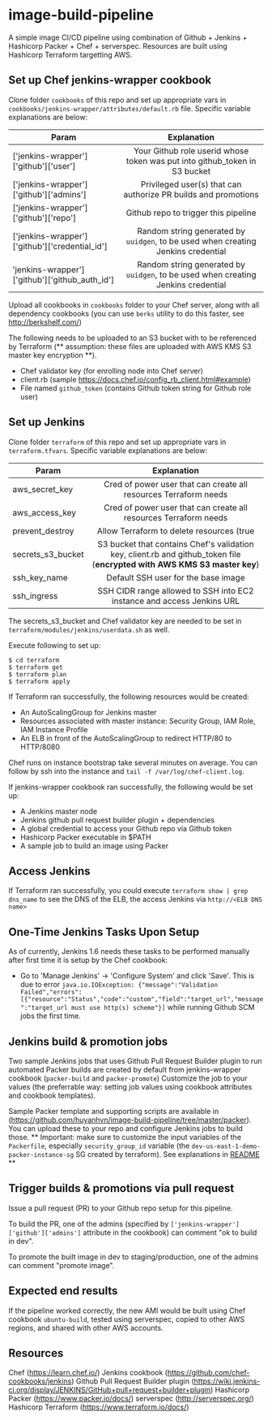 # image-build-pipeline

A simple image CI/CD pipeline using combination of Github + Jenkins + Hashicorp Packer + Chef + serverspec. Resources are built using Hashicorp Terraform targetting AWS.

Set up Chef jenkins-wrapper cookbook
------------------------------------
Clone folder `cookbooks` of this repo and set up appropriate vars in `cookbooks/jenkins-wrapper/attributes/default.rb` file. Specific variable explanations are below:

| Param              | Explanation                                     |
| -------------------|:-----------------------------------------------:|
| ['jenkins-wrapper']['github']['user'] | Your Github role userid whose token was put into github_token in S3 bucket |
| ['jenkins-wrapper']['github']['admins'] | Privileged user(s) that can authorize PR builds and promotions |
| ['jenkins-wrapper']['github']['repo']    | Github repo to trigger this pipeline |
| ['jenkins-wrapper']['github']['credential_id']     | Random string generated by `uuidgen`, to be used when creating Jenkins credential |
| 'jenkins-wrapper']['github']['github_auth_id']         | Random string generated by `uuidgen`, to be used when creating Jenkins credential |

Upload all cookbooks in `cookbooks` folder to your Chef server, along with all dependency cookbooks (you can use `berks` utility to do this faster, see http://berkshelf.com/)

The following needs to be uploaded to an S3 bucket with to be referenced by Terraform (** assumption: these files are uploaded with AWS KMS S3 master key encryption **).
* Chef validator key (for enrolling node into Chef server)
* client.rb (sample https://docs.chef.io/config_rb_client.html#example)
* File named `github_token` (contains Github token string for Github role user)

Set up Jenkins
--------------
Clone folder ```terraform``` of this repo and set up appropriate vars in ```terraform.tfvars```. Specific variable explanations are below:

| Param              | Explanation                                     |
| -------------------|:-----------------------------------------------:|
| aws_secret_key | Cred of power user that can create all resources Terraform needs |
| aws_access_key | Cred of power user that can create all resources Terraform needs |
| prevent_destroy    | Allow Terraform to delete resources (true|false) |
| secrets_s3_bucket     | S3 bucket that contains Chef's validation key, client.rb and github_token file (**encrypted with AWS KMS S3 master key**) |
| ssh_key_name         | Default SSH user for the base image |
| ssh_ingress  | SSH CIDR range allowed to SSH into EC2 instance and access Jenkins URL |

The secrets_s3_bucket and Chef validator key are needed to be set in ```terraform/modules/jenkins/userdata.sh``` as well.

Execute following to set up:
``` 
$ cd terraform
$ terraform get
$ terraform plan
$ terraform apply
```

If Terraform ran successfully, the following resources would be created:
* An AutoScalingGroup for Jenkins master
* Resources associated with master instance: Security Group, IAM Role, IAM Instance Profile
* An ELB in front of the AutoScalingGroup to redirect HTTP/80 to HTTP/8080


Chef runs on instance bootstrap take several minutes on average. You can follow by ssh into the instance and `tail -f /var/log/chef-client.log`.

If jenkins-wrapper cookbook ran successfully, the following would be set up:
* A Jenkins master node
* Jenkins github pull request builder plugin + dependencies
* A global credential to access your Github repo via Github token
* Hashicorp Packer executable in $PATH
* A sample job to build an image using Packer

Access Jenkins
--------------
If Terraform ran successfully, you could execute ```terraform show | grep dns_name``` to see the DNS of the ELB, the access Jenkins via ```http://<ELB DNS name>```

One-Time Jenkins Tasks Upon Setup
---------------------------------
As of currently, Jenkins 1.6 needs these tasks to be performed manually after first time it is setup by the Chef cookbook:
* Go to 'Manage Jenkins' -> 'Configure System' and click 'Save'. This is due to error ```java.io.IOException: {"message":"Validation Failed","errors":[{"resource":"Status","code":"custom","field":"target_url","message":"target_url must use http(s) scheme"}]``` while running Github SCM jobs the first time.

Jenkins build & promotion jobs
------------------------------
Two sample Jenkins jobs that uses Github Pull Request Builder plugin to run automated Packer builds are created by default from jenkins-wrapper cookbook (`packer-build` and `packer-promote`) Customize the job to your values (the preferrable way: setting job values using cookbook attributes and cookbook templates).

Sample Packer template and supporting scripts are available in (https://github.com/huyanhvn/image-build-pipeline/tree/master/packer). You can upload these to your repo and configure Jenkins jobs to build those. ** Important: make sure to customize the input variables of the `Packerfile`, especially `security_group_id` variable (the `dev-us-east-1-demo-packer-instance-sg` SG created by terraform). See explanations in [README](https://github.com/huyanhvn/image-build-pipeline/tree/master/packer) **

Trigger builds & promotions via pull request
--------------------------------------------
Issue a pull request (PR) to your Github repo setup for this pipeline. 

To build the PR, one of the admins (specified by `['jenkins-wrapper']['github']['admins']` attribute in the cookbook) can comment "ok to build in dev".

To promote the built image in dev to staging/production, one of the admins can comment "promote image".

Expected end results
--------------------
If the pipeline worked correctly, the new AMI would be built using Chef cookbook ```ubuntu-build```, tested using serverspec, copied to other AWS regions, and shared with other AWS accounts.

Resources
---------
Chef (https://learn.chef.io/)
Jenkins cookbook (https://github.com/chef-cookbooks/jenkins)
Github Pull Request Builder plugin (https://wiki.jenkins-ci.org/display/JENKINS/GitHub+pull+request+builder+plugin)
Hashicorp Packer (https://www.packer.io/docs/)
serverspec (http://serverspec.org/)
Hashicorp Terraform (https://www.terraform.io/docs/)


